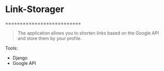 # Link-Storager
==========================

> The application allows you to shorten links based on the Google API and store them by your profile.

Tools:

- Django
- Google API
